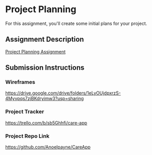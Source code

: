 # Project Planning
For this assignment, you'll create some initial plans for your project.

## Assignment Description
[Project Planning Assignment](https://education.launchcode.org/liftoff/modules/assignments/project-planning)

## Submission Instructions

### Wireframes

https://drive.google.com/drive/folders/1eLyOUjdpxrzS-4Myvpqs7zjBKdryimw3?usp=sharing

### Project Tracker

https://trello.com/b/sb5Ghhfi/care-app

### Project Repo Link

https://github.com/Anoelpayne/CareApp
